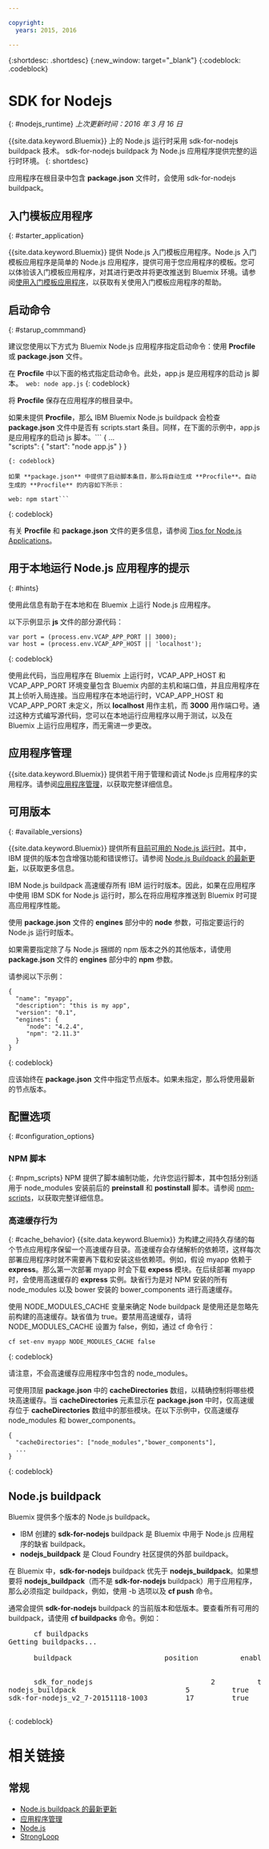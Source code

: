 ```yaml
---

copyright:
  years: 2015, 2016

---
```


{:shortdesc: .shortdesc}
{:new_window: target="_blank"}
{:codeblock: .codeblock}


# SDK for Nodejs
{: #nodejs_runtime}
*上次更新时间：2016 年 3 月 16 日*

{{site.data.keyword.Bluemix}} 上的 Node.js 运行时采用 sdk-for-nodejs buildpack 技术。
sdk-for-nodejs buildpack 为 Node.js 应用程序提供完整的运行时环境。
{: shortdesc}

应用程序在根目录中包含 **package.json** 文件时，会使用 sdk-for-nodejs buildpack。

## 入门模板应用程序
{: #starter_application}

{{site.data.keyword.Bluemix}} 提供 Node.js 入门模板应用程序。Node.js 入门模板应用程序是简单的 Node.js 应用程序，提供可用于您应用程序的模板。您可以体验该入门模板应用程序，对其进行更改并将更改推送到 Bluemix 环境。请参阅[使用入门模板应用程序](../../cfapps/starter_app_usage.html)，以获取有关使用入门模板应用程序的帮助。

## 启动命令
{: #starup_commmand}

建议您使用以下方式为 Bluemix Node.js 应用程序指定启动命令：使用 **Procfile** 或 **package.json** 文件。

在 **Procfile** 中以下面的格式指定启动命令。此处，app.js 是应用程序的启动 js 脚本。```
web: node app.js```
{: codeblock}

将 **Procfile** 保存在应用程序的根目录中。

如果未提供 **Procfile**，那么 IBM Bluemix Node.js buildpack 会检查 **package.json** 文件中是否有 scripts.start 条目。同样，在下面的示例中，app.js 是应用程序的启动 js 脚本。```
{
    ...   
"scripts": {
"start": "node app.js"
}
}
```
{: codeblock}

如果 **package.json** 中提供了启动脚本条目，那么将自动生成 **Procfile**。自动生成的 **Procfile** 的内容如下所示：
```
    web: npm start```
{: codeblock}

有关 **Procfile** 和 **package.json** 文件的更多信息，请参阅 [Tips for Node.js Applications](https://docs.cloudfoundry.org/buildpacks/node/node-tips.html)。

## 用于本地运行 Node.js 应用程序的提示
{: #hints}

使用此信息有助于在本地和在 Bluemix 上运行 Node.js 应用程序。

以下示例显示 **js** 文件的部分源代码：
```
var port = (process.env.VCAP_APP_PORT || 3000);
var host = (process.env.VCAP_APP_HOST || 'localhost');
```
{: codeblock}

使用此代码，当应用程序在 Bluemix 上运行时，VCAP_APP_HOST 和 VCAP_APP_PORT 环境变量包含 Bluemix 内部的主机和端口值，并且应用程序在其上侦听入局连接。当应用程序在本地运行时，VCAP_APP_HOST 和 VCAP_APP_PORT 未定义，所以 **localhost** 用作主机，而 **3000** 用作端口号。通过这种方式编写源代码，您可以在本地运行应用程序以用于测试，以及在 Bluemix 上运行应用程序，而无需进一步更改。

## 应用程序管理
{{site.data.keyword.Bluemix}} 提供若干用于管理和调试 Node.js 应用程序的实用程序。请参阅[应用程序管理](../../manageapps/app_mng.html)，以获取完整详细信息。

## 可用版本
{: #available_versions}

{{site.data.keyword.Bluemix}} 提供所有[目前可用的 Node.js 运行时](http://nodejs.org/dist/)。其中，IBM 提供的版本包含增强功能和错误修订。请参阅 [Node.js Buildpack 的最新更新](../../runtimes/nodejs/updates.html)，以获取更多信息。

IBM Node.js buildpack 高速缓存所有 IBM 运行时版本。因此，如果在应用程序中使用 IBM SDK for Node.js 运行时，那么在将应用程序推送到 Bluemix 时可提高应用程序性能。

使用 **package.json** 文件的 **engines** 部分中的 **node** 参数，可指定要运行的 Node.js 运行时版本。

如果需要指定除了与 Node.js 捆绑的 npm 版本之外的其他版本，请使用 **package.json** 文件的 **engines** 部分中的 **npm** 参数。  

请参阅以下示例：

```
{
  "name": "myapp",
  "description": "this is my app",
  "version": "0.1",
  "engines": {
     "node": "4.2.4",
     "npm": "2.11.3"
  }
}
```
{: codeblock}

应该始终在 **package.json** 文件中指定节点版本。如果未指定，那么将使用最新的节点版本。

## 配置选项
{: #configuration_options}

### NPM 脚本
{: #npm_scripts}
NPM 提供了脚本编制功能，允许您运行脚本，其中包括分别适用于 node_modules 安装前后的 **preinstall** 和 **postinstall** 脚本。请参阅 [npm-scripts](https://docs.npmjs.com/misc/scripts)，以获取完整详细信息。

### 高速缓存行为
{: #cache_behavior}
{{site.data.keyword.Bluemix}} 为构建之间持久存储的每个节点应用程序保留一个高速缓存目录。高速缓存会存储解析的依赖项，这样每次部署应用程序时就不需要再下载和安装这些依赖项。例如，假设 myapp 依赖于 **express**。那么第一次部署 myapp 时会下载 **expess** 模块。在后续部署 myapp 时，会使用高速缓存的 **express** 实例。缺省行为是对 NPM 安装的所有 node_modules 以及 bower 安装的 bower_components 进行高速缓存。

使用 NODE_MODULES_CACHE 变量来确定 Node buildpack 是使用还是忽略先前构建的高速缓存。缺省值为 true。要禁用高速缓存，请将 NODE_MODULES_CACHE 设置为 false，例如，通过 cf 命令行：
```
cf set-env myapp NODE_MODULES_CACHE false
```
{: codeblock}

请注意，不会高速缓存应用程序中包含的 node_modules。

可使用顶层 **package.json** 中的 **cacheDirectories** 数组，以精确控制将哪些模块高速缓存。当 **cacheDirectories** 元素显示在 **package.json** 中时，仅高速缓存位于 **cacheDirectories** 数组中的那些模块。在以下示例中，仅高速缓存 node_modules 和 bower_components。
```
{
  "cacheDirectories": ["node_modules","bower_components"],
  ...
}
```
{: codeblock}

## Node.js buildpack

Bluemix 提供多个版本的 Node.js buildpack。
* IBM 创建的 **sdk-for-nodejs** buildpack 是 Bluemix 中用于 Node.js 应用程序的缺省 buildpack。
* **nodejs_buildpack** 是 Cloud Foundry 社区提供的外部 buildpack。

在 Bluemix 中，**sdk-for-nodejs** buildpack 优先于 **nodejs_buildpack**。如果想要将 **nodejs_buildpack**（而不是 **sdk-for-nodejs** buildpack）用于应用程序，那么必须指定 buildpack，例如，使用 -b 选项以及 **cf push** 命令。

通常会提供 **sdk-for-nodejs** buildpack 的当前版本和低版本。要查看所有可用的 buildpack，请使用 **cf buildpacks** 命令。例如：
<pre>
      cf buildpacks
Getting buildpacks...

      buildpack                      position          enabled          locked          filename	
   

      sdk_for_nodejs                            2          true      false    buildpack_sdk-for-nodejs_v2.8-20151209-1403.zip   
nodejs_buildpack                          5          true      false    nodejs_buildpack-cached-v1.5.0.zip   
sdk-for-nodejs_v2_7-20151118-1003         17         true      false    buildpack_sdk-for-nodejs_v2.7-20151118-1003.zip

</pre>
{: codeblock}

# 相关链接
## 常规
* [Node.js buildpack 的最新更新](../../runtimes/nodejs/updates.html)
* [应用程序管理](../../manageapps/app_mng.html)
* [Node.js](https://nodejs.org)
* [StrongLoop](https://strongloop.com)
